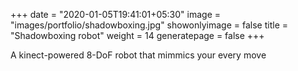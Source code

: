 +++
date = "2020-01-05T19:41:01+05:30"
image = "images/portfolio/shadowboxing.jpg"
showonlyimage = false
title = "Shadowboxing robot"
weight = 14
generatepage = false
+++

A kinect-powered 8-DoF robot that mimmics your every move

